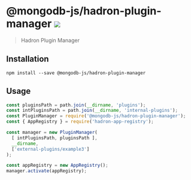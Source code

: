 # @mongodb-js/hadron-plugin-manager [![][npm_img]][npm_url]

> Hadron Plugin Manager

## Installation

```
npm install --save @mongodb-js/hadron-plugin-manager
```

## Usage

```js
const pluginsPath = path.join(__dirname, 'plugins');
const intPluginsPath = path.join(__dirname, 'internal-plugins');
const PluginManager = require('@mongodb-js/hadron-plugin-manager');
const { AppRegistry } = require('hadron-app-registry');

const manager = new PluginManager(
  [ intPluginsPath, pluginsPath ],
  __dirname,
  ['external-plugins/example3']
);

const appRegistry = new AppRegistry();
manager.activate(appRegistry);
```

[npm_img]: https://img.shields.io/npm/v/@mongodb-js/hadron-plugin-manager.svg?style=flat-square
[npm_url]: https://www.npmjs.org/plugin/@mongodb-js/hadron-plugin-manager
